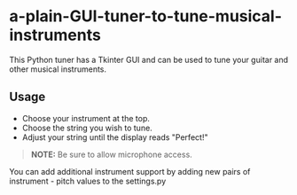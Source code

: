 # a-plain-GUI-tuner-to-tune-musical-instruments
This Python tuner has a Tkinter GUI and can be used to tune your guitar and other musical instruments.
## Usage
* Choose your instrument at the top.
* Choose the string you wish to tune.
* Adjust your string until the display reads "Perfect!"

> **NOTE:** Be sure to allow microphone access.

You can add additional instrument support by adding new pairs of instrument - pitch values to the settings.py
